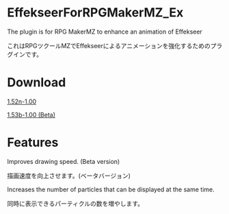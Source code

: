 # EffekseerForRPGMakerMZ_Ex

The plugin is for RPG MakerMZ to enhance an animation of Effekseer

これはRPGツクールMZでEffekseerによるアニメーションを強化するためのプラグインです。

# Download

[1.52n-1.00](https://github.com/effekseer/EffekseerForRPGMakerMZ_Ex/releases/download/152n-100/EffekseerForRPGMakerMZ_Ex-152n-100.zip)

[1.53b-1.00 (Beta)](https://github.com/effekseer/EffekseerForRPGMakerMZ_Ex/releases/download/153b-100/EffekseerForRPGMakerMZ_Ex-153b-100-pre.zip)

# Features

Improves drawing speed. (Beta version)

描画速度を向上させます。(ベータバージョン)

Increases the number of particles that can be displayed at the same time.

同時に表示できるパーティクルの数を増やします。